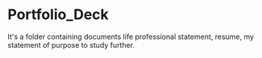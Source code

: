 # Portfolio_Deck
It's a folder containing documents life professional statement, resume, my statement of purpose to study further.
